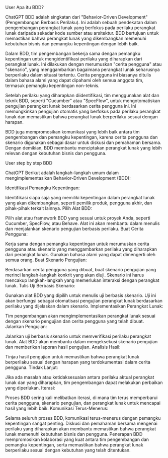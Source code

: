 User
Apa itu BDD?

ChatGPT
BDD adalah singkatan dari "Behavior-Driven Development" (Pengembangan Berbasis Perilaku). Ini adalah sebuah pendekatan dalam pengembangan perangkat lunak yang berfokus pada perilaku perangkat lunak daripada sekadar kode sumber atau arsitektur. BDD bertujuan untuk memastikan bahwa perangkat lunak yang dikembangkan memenuhi kebutuhan bisnis dan pemangku kepentingan dengan lebih baik.

Dalam BDD, tim pengembangan bekerja sama dengan pemangku kepentingan untuk mengidentifikasi perilaku yang diharapkan dari perangkat lunak. Ini dilakukan dengan merumuskan "cerita pengguna" atau "skenario", yang menggambarkan bagaimana perangkat lunak seharusnya berperilaku dalam situasi tertentu. Cerita pengguna ini biasanya ditulis dalam bahasa alami yang dapat dipahami oleh semua anggota tim, termasuk pemangku kepentingan non-teknis.

Setelah perilaku yang diharapkan diidentifikasi, tim menggunakan alat dan teknik BDD, seperti "Cucumber" atau "SpecFlow", untuk mengotomatiskan pengujian perangkat lunak berdasarkan cerita pengguna ini. Ini memungkinkan pengujian otomatis yang berfokus pada perilaku perangkat lunak dan memastikan bahwa perangkat lunak berperilaku sesuai dengan harapan.

BDD juga mempromosikan komunikasi yang lebih baik antara tim pengembangan dan pemangku kepentingan, karena cerita pengguna dan skenario digunakan sebagai dasar untuk diskusi dan pemahaman bersama. Dengan demikian, BDD membantu menciptakan perangkat lunak yang lebih relevan dengan kebutuhan bisnis dan pengguna.




User
step by step BDD

ChatGPT
Berikut adalah langkah-langkah umum dalam mengimplementasikan Behavior-Driven Development (BDD):

Identifikasi Pemangku Kepentingan:

Identifikasi siapa saja yang memiliki kepentingan dalam perangkat lunak yang akan dikembangkan, seperti pemilik produk, pengguna akhir, dan pihak-pihak terkait lainnya.
Pilih Alat BDD:

Pilih alat atau framework BDD yang sesuai untuk proyek Anda, seperti Cucumber, SpecFlow, atau Behave. Alat ini akan membantu dalam menulis dan menjalankan skenario pengujian berbasis perilaku.
Buat Cerita Pengguna:

Kerja sama dengan pemangku kepentingan untuk merumuskan cerita pengguna atau skenario yang menggambarkan perilaku yang diharapkan dari perangkat lunak. Gunakan bahasa alami yang dapat dimengerti oleh semua orang.
Buat Skenario Pengujian:

Berdasarkan cerita pengguna yang dibuat, buat skenario pengujian yang merinci langkah-langkah konkrit yang akan diuji. Skenario ini harus mencakup langkah-langkah yang memerlukan interaksi dengan perangkat lunak.
Tulis Uji Berbasis Skenario:

Gunakan alat BDD yang dipilih untuk menulis uji berbasis skenario. Uji ini akan berfungsi sebagai otomatisasi pengujian perangkat lunak berdasarkan perilaku yang dijelaskan dalam skenario.
Implementasikan Perangkat Lunak:

Tim pengembangan akan mengimplementasikan perangkat lunak sesuai dengan skenario pengujian dan cerita pengguna yang telah dibuat.
Jalankan Pengujian:

Jalankan uji berbasis skenario untuk memverifikasi perilaku perangkat lunak. Alat BDD akan membantu dalam mengeksekusi skenario pengujian dan memberikan laporan hasil pengujian.
Analisis Hasil:

Tinjau hasil pengujian untuk memastikan bahwa perangkat lunak berperilaku sesuai dengan harapan yang terdokumentasi dalam cerita pengguna.
Tindak Lanjut:

Jika ada masalah atau ketidaksesuaian antara perilaku aktual perangkat lunak dan yang diharapkan, tim pengembangan dapat melakukan perbaikan yang diperlukan.
Iterasi:

Proses BDD sering kali melibatkan iterasi, di mana tim terus memperbarui cerita pengguna, skenario pengujian, dan perangkat lunak untuk mencapai hasil yang lebih baik.
Komunikasi Terus-Menerus:

Selama seluruh proses BDD, komunikasi terus-menerus dengan pemangku kepentingan sangat penting. Diskusi dan pemahaman bersama mengenai perilaku yang diharapkan akan membantu memastikan bahwa perangkat lunak memenuhi kebutuhan bisnis dan pengguna.
Penerapan BDD mempromosikan kolaborasi yang kuat antara tim pengembangan dan pemangku kepentingan, serta memastikan bahwa perangkat lunak berperilaku sesuai dengan kebutuhan yang telah ditentukan.